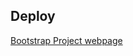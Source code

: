## Deploy
<a href="https://rafael2026.github.io/frontend/proyectoBootastrap">Bootstrap Project webpage</a>
